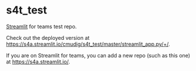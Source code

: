 # s4t_test

[Streamlit](https://www.streamlit.io/) for teams test repo.

Check out the deployed version at https://s4a.streamlit.io/cmudig/s4t_test/master/streamlit_app.py/+/. 

If you are on Streamlit for teams, you can add a new repo (such as this one) at https://s4a.streamlit.io/. 
 
